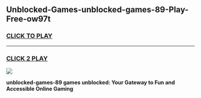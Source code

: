 
## Unblocked-Games-unblocked-games-89-Play-Free-ow97t
<h3>
<a href="https://premium76.site?title=unblocked-games-89&ref=24M">CLICK TO PLAY</a></h3>
<hr>

<h3>
<a href="https://premium76.site?title=unblocked-games-89&ref=24M">CLICK 2 PLAY</a>
  
</h3>

<a href="https://premium76.site?title=unblocked-games-89&ref=24M"><img src="https://clearcache.store/games.png"></a>


**unblocked-games-89 games unblocked: Your Gateway to Fun and Accessible Online Gaming**
